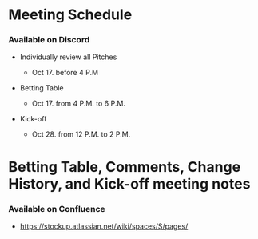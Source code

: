 # Meeting Schedule
### Available on Discord
- Individually review all Pitches
    - Oct 17. before 4 P.M

- Betting Table
    - Oct 17. from 4 P.M. to 6 P.M.

- Kick-off
    - Oct 28. from 12 P.M. to 2 P.M.

# Betting Table, Comments, Change History, and Kick-off meeting notes
### Available on Confluence
- https://stockup.atlassian.net/wiki/spaces/S/pages/


